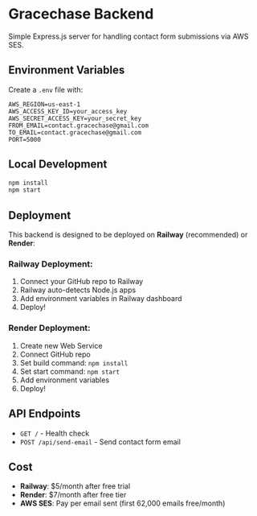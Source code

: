 # Gracechase Backend

Simple Express.js server for handling contact form submissions via AWS SES.

## Environment Variables

Create a `.env` file with:

```env
AWS_REGION=us-east-1
AWS_ACCESS_KEY_ID=your_access_key
AWS_SECRET_ACCESS_KEY=your_secret_key
FROM_EMAIL=contact.gracechase@gmail.com
TO_EMAIL=contact.gracechase@gmail.com
PORT=5000
```

## Local Development

```bash
npm install
npm start
```

## Deployment

This backend is designed to be deployed on **Railway** (recommended) or **Render**:

### Railway Deployment:
1. Connect your GitHub repo to Railway
2. Railway auto-detects Node.js apps
3. Add environment variables in Railway dashboard
4. Deploy!

### Render Deployment:
1. Create new Web Service
2. Connect GitHub repo
3. Set build command: `npm install`
4. Set start command: `npm start`
5. Add environment variables
6. Deploy!

## API Endpoints

- `GET /` - Health check
- `POST /api/send-email` - Send contact form email

## Cost

- **Railway**: $5/month after free trial
- **Render**: $7/month after free tier
- **AWS SES**: Pay per email sent (first 62,000 emails free/month)